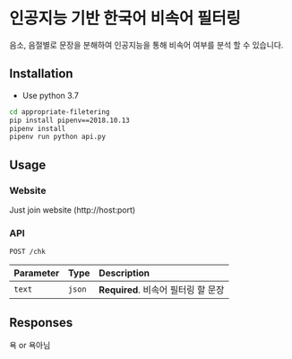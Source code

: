 # 인공지능 기반 한국어 비속어 필터링

음소, 음절별로 문장을 분해하여 인공지능을 통해 비속어 여부를 분석 할 수 있습니다.

## Installation

- Use python 3.7

```bash
cd appropriate-filetering
pip install pipenv==2018.10.13 
pipenv install
pipenv run python api.py
```

## Usage
### Website
Just join website (http://host:port)

### API
```http
POST /chk
```

| Parameter | Type | Description |
| :--- | :--- | :--- |
| `text` | `json` | **Required**. 비속어 필터링 할 문장 |

## Responses

욕 or 욕아님